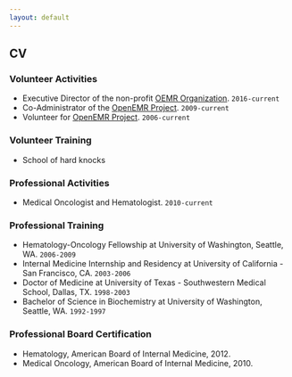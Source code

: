 ```yaml
---
layout: default
---
```

## CV

### Volunteer Activities
* Executive Director of the non-profit [OEMR Organization](http://www.oemr.org). `2016-current`
* Co-Administrator of the [OpenEMR Project](http://www.open-emr.org). `2009-current`
* Volunteer for [OpenEMR Project](http://www.open-emr.org). `2006-current`

### Volunteer Training
* School of hard knocks

### Professional Activities
* Medical Oncologist and Hematologist. `2010-current`

### Professional Training
* Hematology-Oncology Fellowship at University of Washington, Seattle, WA. `2006-2009`
* Internal Medicine Internship and Residency at University of California - San Francisco, CA. `2003-2006`
* Doctor of Medicine at University of Texas - Southwestern Medical School, Dallas, TX. `1998-2003`
* Bachelor of Science in Biochemistry at University of Washington, Seattle, WA. `1992-1997`

### Professional Board Certification
* Hematology, American Board of Internal Medicine, 2012.
* Medical Oncology, American Board of Internal Medicine, 2010.
